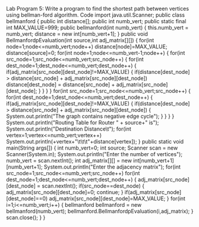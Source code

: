 Lab Program 5:
 Write a program to find the shortest path between vertices using bellman-ford
 algorithm.
 Code
import java.util.Scanner;
 public class bellmanford
 {
 public int distance[];
 public int numb_vert;
 public static final int MAX_VALUE=999;
 public bellmanford(int numb_vert)
 {
 this.numb_vert = numb_vert;
 distance = new int[numb_vert+1];
 }
 public void BellmanfordpEvaluation(int source,int adj_matrix[][])
 {
 for(int node=1;node<=numb_vert;node++)
 distance[node]=MAX_VALUE;
 distance[source]=0;
 for(int node=1;node<=numb_vert-1;node++)
 {
for(int src_node=1;src_node<=numb_vert;src_node++)
 {
 for(int dest_node=1;dest_node<=numb_vert;dest_node++)
 {
 if(adj_matrix[src_node][dest_node]!=MAX_VALUE)
 {
 if(distance[dest_node] > distance[src_node] +
 adj_matrix[src_node][dest_node])
 distance[dest_node] = distance[src_node] +
 adj_matrix[src_node][dest_node];
 }
 }
 }
 }
 for(int src_node=1;src_node<=numb_vert;src_node++)
 {
 for(int dest_node=1;dest_node<=numb_vert;dest_node++)
 {
 if(adj_matrix[src_node][dest_node]!=MAX_VALUE)
 {
 if(distance[dest_node] > distance[src_node] +
 adj_matrix[src_node][dest_node])
 {
System.out.println("The graph contains negative edge cycle");
 }
 }
 }
 }
 System.out.println("Routing Table for Router " + source+" is");
 System.out.println("Destination Distance\t");
 for(int vertex=1;vertex<=numb_vert;vertex++)
 System.out.println(+vertex+"\t\t\t"+distance[vertex]);
 }
 public static void main(String args[])
 {
 int numb_vert=0;
 int source;
 Scanner scan = new Scanner(System.in);
 System.out.println("Enter the number of vertices");
 numb_vert = scan.nextInt();
 int adj_matrix[][] = new int[numb_vert+1][numb_vert+1];
 System.out.println("Enter the adjacency matrix");
 for(int src_node=1;src_node<=numb_vert;src_node++)
 for(int dest_node=1;dest_node<=numb_vert;dest_node++)
 {
adj_matrix[src_node][dest_node] = scan.nextInt();
 if(src_node==dest_node)
 {
 adj_matrix[src_node][dest_node]=0;
 continue;
 }
 if(adj_matrix[src_node][dest_node]==0)
 adj_matrix[src_node][dest_node]=MAX_VALUE;
 }
 for(int i=1;i<=numb_vert;i++)
 {
 bellmanford bellmanford = new bellmanford(numb_vert);
 bellmanford.BellmanfordpEvaluation(i,adj_matrix);
 }
 scan.close();
 }
 }
